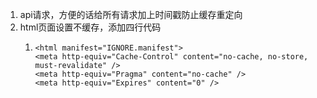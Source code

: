1. api请求，方便的话给所有请求加上时间戳防止缓存重定向
2. html页面设置不缓存，添加四行代码
   1. ```
      <html manifest="IGNORE.manifest">
      <meta http-equiv="Cache-Control" content="no-cache, no-store, must-revalidate" />
      <meta http-equiv="Pragma" content="no-cache" />
      <meta http-equiv="Expires" content="0" />
      ```





